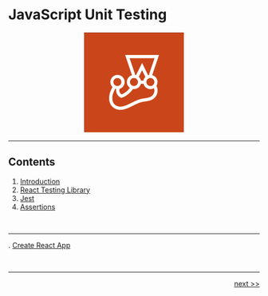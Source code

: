 # JavaScript Unit Testing

<div align="center" >
<img src="./images/jest.png" width="200px">
</div>

___

## Contents

1. [Introduction](./chapters/1_introduction.md)
2. [React Testing Library](./chapters/2_RTL.md)
3. [Jest](./chapters/3_jest.md)
4. [Assertions](./chapters/4_assertion.md)
<!--
[Enzyme]()
-->

<br />

___

. [Create React App](./chapters/bonus/create_react_app.md)

<br />

___

<div align="right">

[next >>](./chapters/1_introduction)